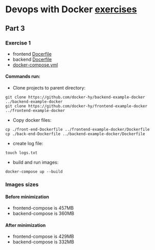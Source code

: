 # Devops with Docker [exercises](https://devopswithdocker.com/exercises/)

## Part 3

### Exercise 1
- frontend [Docerfile](front-end-Dockerfile)
- backend [Docerfile](back-end-Dockerfile)
- [docker-compose.yml](docker-compose.yml)

#### Commands run:
- Clone projects to parent directory:
```
git clone https://github.com/docker-hy/backend-example-docker ../backend-example-docker
git clone https://github.com/docker-hy/frontend-example-docker ../frontend-example-docker
```

- Copy docker files:
```
cp ./front-end-Dockerfile ../frontend-example-docker/Dockerfile
cp ./back-end-Dockerfile ../backend-example-docker/Dockerfile
```

- create log file:
```
touch logs.txt
```

- build and run images:
```
docker-compose up --build
```

### Images sizes
#### Before minimization
- frontend-compose is 457MB
- backend-compose is 360MB

#### After minimization
- frontend-compose is 429MB
- backend-compose is 332MB
